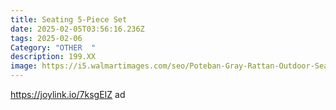 ```yaml
---
title: Seating 5-Piece Set
date: 2025-02-05T03:56:16.236Z
tags: 2025-02-06
Category: "OTHER  "
description: 199.XX
image: https://i5.walmartimages.com/seo/Poteban-Gray-Rattan-Outdoor-Seating-5-Piece-Set-Outdoor-Patio-Chair-with-Ottoman-for-Front-Porch-Deck-Wicker-Lounge-Chair-with-Side-Table-Grey_e3361443-cb73-4edd-a601-4699f7c6c3e1.e97dea1e399918e5ed8217531a61bce9.jpeg?odnHeight=640&odnWidth=640&odnBg=FFFFFF
---
```

https://joylink.io/7ksgEIZ   ad